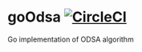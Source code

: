 # goOdsa [![CircleCI](https://circleci.com/gh/melvinodsa/goOdsa.svg?style=svg)](https://circleci.com/gh/melvinodsa/goOdsa)

Go implementation of ODSA algorithm
